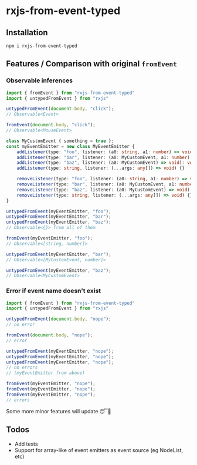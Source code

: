 # rxjs-from-event-typed

## Installation

`npm i rxjs-from-event-typed`

## Features / Comparison with original `fromEvent`

### Observable inferences

```typescript
import { fromEvent } from "rxjs-from-event-typed"
import { untypedFromEvent } from "rxjs"

untypedFromEvent(document.body, "click");
// Observable<Event>

fromEvent(document.body, "click");
// Observable<MouseEvent>

class MyCustomEvent { something = true };
const myEventEmitter = new class MyEventEmitter {
    addListener(type: "foo", listener: (a0: string, a1: number) => void): void
    addListener(type: "bar", listener: (a0: MyCustomEvent, a1: number) => void): void
    addListener(type: "baz", listener: (a0: MyCustomEvent) => void): void
    addListener(type: string, listener: (...args: any[]) => void) {}

    removeListener(type: "foo", listener: (a0: string, a1: number) => void): void
    removeListener(type: "bar", listener: (a0: MyCustomEvent, a1: number) => void): void
    removeListener(type: "baz", listener: (a0: MyCustomEvent) => void): void
    removeListener(type: string, listener: (...args: any[]) => void) {}
}

untypedFromEvent(myEventEmitter, "foo");
untypedFromEvent(myEventEmitter, "bar");
untypedFromEvent(myEventEmitter, "baz");
// Observable<{}> from all of them

fromEvent(myEventEmitter, "foo");
// Observable<[string, number]>

untypedFromEvent(myEventEmitter, "bar");
// Observable<[MyCustomEvent, number]>

untypedFromEvent(myEventEmitter, "baz");
// Observable<MyCustomEvent>
```

### Error if event name doesn't exist

```typescript
import { fromEvent } from "rxjs-from-event-typed"
import { untypedFromEvent } from "rxjs"

untypedFromEvent(document.body, "nope");
// no error

fromEvent(document.body, "nope");
// error

untypedFromEvent(myEventEmitter, "nope");
untypedFromEvent(myEventEmitter, "nope");
untypedFromEvent(myEventEmitter, "nope");
// no errors
// (myEventEmitter from above)

fromEvent(myEventEmitter, "nope");
fromEvent(myEventEmitter, "nope");
fromEvent(myEventEmitter, "nope");
// errors
```

Some more minor features will update :sleeping::grimacing:

## Todos

- Add tests
- Support for array-like of event emitters as event source (eg NodeList, etc)